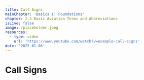 ```yaml
---
title: Call Signs
mainChapter: 'Basics I: Foundations'
chapter: 2.3 Basic Aviation Terms and Abbreviations
isLive: false
image: /placeholder.jpeg
resources:
  - type: video
    url: 'https://www.youtube.com/watch?v=example-call-signs'
date: '2025-01-06'
---
```


# Call Signs
